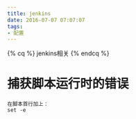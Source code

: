 ```yaml
---
title: jenkins
date: 2016-07-07 07:07:07
tags: 
- 配置
---
```

{% cq %} jenkins相关 {% endcq %}
<!--more-->
# 捕获脚本运行时的错误
```
在脚本首行加上：
set -e
```


